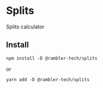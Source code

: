# Splits

Splits calculator

## Install

```
npm install -D @rambler-tech/splits
```

or

```
yarn add -D @rambler-tech/splits
```

